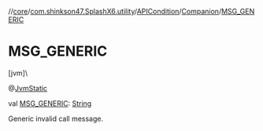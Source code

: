 //[core](../../../../index.md)/[com.shinkson47.SplashX6.utility](../../index.md)/[APICondition](../index.md)/[Companion](index.md)/[MSG_GENERIC](-m-s-g_-g-e-n-e-r-i-c.md)

# MSG_GENERIC

[jvm]\

@[JvmStatic](https://kotlinlang.org/api/latest/jvm/stdlib/kotlin.jvm/-jvm-static/index.html)

val [MSG_GENERIC](-m-s-g_-g-e-n-e-r-i-c.md): [String](https://kotlinlang.org/api/latest/jvm/stdlib/kotlin/-string/index.html)

Generic invalid call message.
